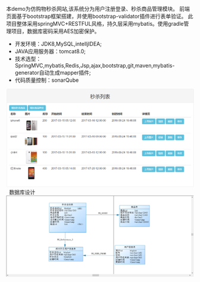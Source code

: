 本demo为仿购物秒杀网站,该系统分为用户注册登录、秒杀商品管理模块。 前端页面基于bootstrap框架搭建，并使用bootstrap-validator插件进行表单验证。 此项目整体采用springMVC+RESTFUL风格，持久层采用mybatis。使用gradle管理项目，数据库密码采用AES加密保护。
 
- 开发环境：JDK8,MySQL,intelljIDEA;
 
- JAVA应用服务器：tomcat8.0;
 
- 技术选型：SpringMVC,mybatis,Redis,Jsp,ajax,bootstrap,git,maven,mybatis-generator自动生成mapper插件;
 
- 代码质量控制：sonarQube


![image](https://github.com/techa03/learngit/blob/techa03-patch-1/QQ%E6%88%AA%E5%9B%BE20170315174408.png)
 
数据库设计
![image](https://github.com/techa03/learngit/blob/techa03-patch-1/QQ%E6%B5%8F%E8%A7%88%E5%99%A8%E6%88%AA%E5%B1%8F%E6%9C%AA%E5%91%BD%E5%90%8D.png)

